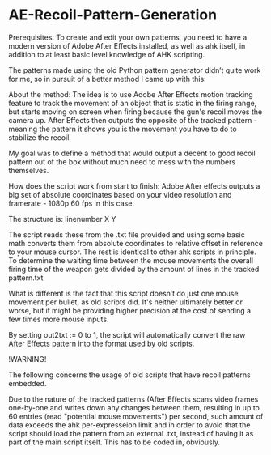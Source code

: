 # AE-Recoil-Pattern-Generation
Prerequisites: 
To create and edit your own patterns, you need to have a modern version of Adobe After Effects installed, as well as ahk itself, in addition to at least basic level knowledge of AHK scripting.

The patterns made using the old Python pattern generator didn’t quite work for me, so in pursuit of a better method I came up with this:

About the method: 
The idea is to use Adobe After Effects motion tracking feature to track the movement of an object that is static in the firing range, but starts moving on screen when firing because the gun's recoil moves the camera up. After Effects then outputs the opposite of the tracked pattern - meaning the pattern it shows you is the movement you have to do to stabilize the recoil. 

My goal was to define a method that would output a decent to good recoil pattern out of the box without much need to mess with the numbers themselves.

How does the script work from start to finish:
Adobe After effects outputs a big set of absolute coordinates based on your video resolution and framerate - 1080p 60 fps in this case.

The structure is:
linenumber  X    Y 

The script reads these from the .txt file provided and using some basic math converts them from absolute coordinates to relative offset in reference to your mouse cursor. The rest is identical to other ahk scripts in principle. 
To determine the waiting time between the mouse movements the overall firing time of the weapon gets divided by the amount of lines in the tracked pattern.txt

What is different is the fact that this script doesn’t do just one mouse movement per bullet, as old scripts did. It's neither ultimately better or worse, but it might be providing higher precision at the cost of sending a few times more mouse inputs. 

By setting 	out2txt := 0 	to 1, the script will automatically convert the raw After Effects pattern into the format used by old scripts. 

!WARNING!

The following concerns the usage of old scripts that have recoil patterns embedded. 

Due to the nature of the tracked patterns (After Effects scans video frames one-by-one and writes down any changes between them, resulting in up to 60 entries (read "potential mouse movements") per second, such amount of data exceeds the ahk per-expresseion limit and in order to avoid that the script should load the pattern from an external .txt, instead of having it as part of the main script itself. This has to be coded in, obviously. 
